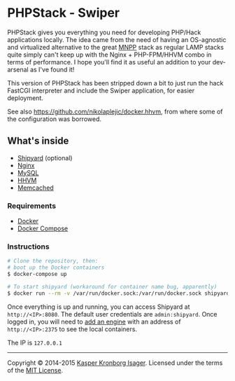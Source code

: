 # PHPStack - Swiper

PHPStack gives you everything you need for developing PHP/Hack applications locally. The idea came from the need of having an OS-agnostic and virtualized alternative to the great [MNPP](http://getmnpp.org/) stack as regular LAMP stacks quite simply can't keep up with the Nginx + PHP-FPM/HHVM combo in terms of performance. I hope you'll find it as useful an addition to your dev-arsenal as I've found it!

This version of PHPStack has been stripped down a bit to just run the hack FastCGI interpreter and include the Swiper application, for easier deployment.

See also https://github.com/nikolaplejic/docker.hhvm, from where some of the configuration was borrowed.

## What's inside

* [Shipyard](http://shipyard-project.com/) (optional)
* [Nginx](http://nginx.org/)
* [MySQL](http://www.mysql.com/)
* [HHVM](http://www.hhvm.com/)
* [Memcached](http://memcached.org/)

### Requirements

* [Docker](https://docker.com/)
* [Docker Compose](http://docs.docker.com/compose/)

### Instructions

```sh
# Clone the repository, then:
# boot up the Docker containers
$ docker-compose up

# To start shipyard (workaround for container name bug, apparently)
$ docker run --rm -v /var/run/docker.sock:/var/run/docker.sock shipyard/deploy start
```

Once everything is up and running, you can access Shipyard at `http://<IP>:8080`. The default user credentials are `admin:shipyard`. Once logged in, you will need to [add an engine](http://shipyard-project.com/docs/engines/) with an address of `http://<IP>:2375` to see the local containers.

The IP is `127.0.0.1`

---
Copyright &copy; 2014-2015 [Kasper Kronborg Isager](http://github.com/kasperisager). Licensed under the terms of the [MIT License](LICENSE.md).
